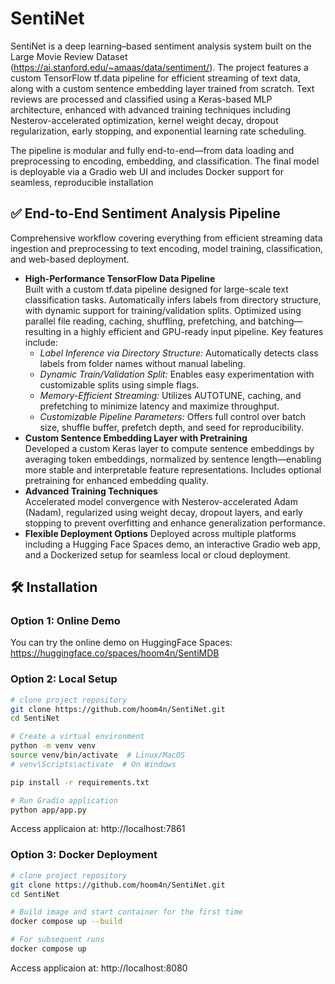 # SentiNet
  
SentiNet is a deep learning–based sentiment analysis system built on the Large Movie Review Dataset (https://ai.stanford.edu/~amaas/data/sentiment/). The project features a custom TensorFlow tf.data pipeline for efficient streaming of text data, along with a custom sentence embedding layer trained from scratch. Text reviews are processed and classified using a Keras-based MLP architecture, enhanced with advanced training techniques including Nesterov-accelerated optimization, kernel weight decay, dropout regularization, early stopping, and exponential learning rate scheduling.

The pipeline is modular and fully end-to-end—from data loading and preprocessing to encoding, embedding, and classification. The final model is deployable via a Gradio web UI and includes Docker support for seamless, reproducible installation

## ✅ End-to-End Sentiment Analysis Pipeline
Comprehensive workflow covering everything from efficient streaming data ingestion and preprocessing to text encoding, model training, classification, and web-based deployment.

- **High-Performance TensorFlow Data Pipeline**  
  Built with a custom tf.data pipeline designed for large-scale text classification tasks. Automatically infers labels from directory structure, with dynamic support for training/validation splits. Optimized using parallel file reading, caching, shuffling, prefetching, and batching—resulting in a highly efficient and GPU-ready input pipeline. Key features include:
  - *Label Inference via Directory Structure:* Automatically detects class labels from folder names without manual labeling.
  - *Dynamic Train/Validation Split:* Enables easy experimentation with customizable splits using simple flags.
  - *Memory-Efficient Streaming:* Utilizes AUTOTUNE, caching, and prefetching to minimize latency and maximize throughput.
  - *Customizable Pipeline Parameters:* Offers full control over batch size, shuffle buffer, prefetch depth, and seed for reproducibility.
- **Custom Sentence Embedding Layer with Pretraining**  
  Developed a custom Keras layer to compute sentence embeddings by averaging token embeddings, normalized by sentence length—enabling more stable and interpretable feature representations. Includes optional pretraining for enhanced embedding quality.
- **Advanced Training Techniques**  
  Accelerated model convergence with Nesterov-accelerated Adam (Nadam), regularized using weight decay, dropout layers, and early stopping to prevent overfitting and enhance generalization performance.
- **Flexible Deployment Options** 
  Deployed across multiple platforms including a Hugging Face Spaces demo, an interactive Gradio web app, and a Dockerized setup for seamless local or cloud deployment.


## 🛠️ Installation 

### Option 1: Online Demo

You can try the online demo on HuggingFace Spaces: <a href="https://huggingface.co/spaces/hoom4n/SentiMDBd">https://huggingface.co/spaces/hoom4n/SentiMDB</a>

### Option 2: Local Setup

```bash
# clone project repository
git clone https://github.com/hoom4n/SentiNet.git
cd SentiNet

# Create a virtual environment
python -m venv venv
source venv/bin/activate  # Linux/MacOS
# venv\Scripts\activate  # On Windows

pip install -r requirements.txt

# Run Gradio application
python app/app.py
```

Access applicaion at: http://localhost:7861

### Option 3: Docker Deployment

```bash
# clone project repository
git clone https://github.com/hoom4n/SentiNet.git
cd SentiNet

# Build image and start container for the first time
docker compose up --build

# For subsequent runs
docker compose up
```

Access applicaion at: http://localhost:8080
